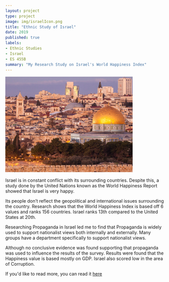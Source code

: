 ```yaml
---
layout: project
type: project
image: img/israelIcon.png
title: "Ethnic Study of Israel"
date: 2019
published: true
labels:
- Ethnic Studies
- Israel
- ES 455B
summary: "My Research Study on Israel's World Happiness Index"
---
```


<img class="img-fluid" src="../img/Israel.png" width="400" height="300" alt="">

Israel is in constant conflict with its surrounding countries. Despite this, a study done by the United Nations known as the World Happiness Report showed that Israel is very happy. 

Its people don’t reflect the geopolitical and international issues surrounding the country. Research shows that the World Happiness Index is based off 6 values and ranks 156 countries. Israel ranks 13th compared to the United States at 20th. 

Researching Propaganda in Israel led me to find that Propaganda is widely used to support nationalist views both internally and externally. Many groups have a department specifically to support nationalist views.

Although no conclusive evidence was found supporting that propaganda was used to influence the results of the survey. Results were found that the Happiness value is based mostly on GDP. Israel also scored low in the area of Corruption.

If you'd like to read more, you can read it [here](https://docs.google.com/document/d/1U4SwvuvbblueUmpMkdbRzf6AnZV_z1Ti)
